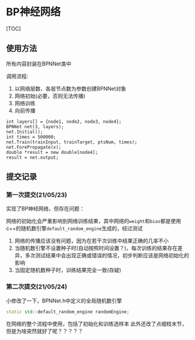 # BP神经网络
[TOC]

## 使用方法

所有内容封装在BPNNet类中

调用流程:
1. 以网络层数、各层节点数为参数创建BPNNet对象
2. 网络初始(必要，否则无法传播)
3. 网络训练
4. 向前传播
```
int layers[] = {node1, node2, node3, node4};
BPNNet net(3, layers);
net.Initial();
int times = 500000;
net.Train(trainInput, trainTarget, ptsNum, times);
net.ForePropagate(x);
double *result = new double[node4];
result = net.output;
```

## 提交记录

### 第一次提交(21/05/23)

实现了BP神经网络，但存在问题：

网络的初始化会严重影响到网络训练结果，其中网络的```weight```和```bias```都是使用c++的随机数引擎```default_random_engine```生成的，经过测试

1. 网络的传播应该没有问题，因为在若干次训练中结果正确的几率不小
2. 当随机数引擎不设置种子时(自动按照时间设置？)，每次训练的结果存在差异，多次测试结果中会出现正确或错误的情况，初步判断应该是网络初始化的影响
3. 当固定随机数种子时，训练结果完全一致(存疑)

### 第二次提交(21/05/24)

小修改了一下，BPNNet.h中定义的全局随机数引擎
```c++
static std::default_random_engine randomEngine;
```
在网络的整个流程中使用，包括了初始化和训练选样本
此外还改了点细枝末节，但是为啥突然就好了呢？？？？？

